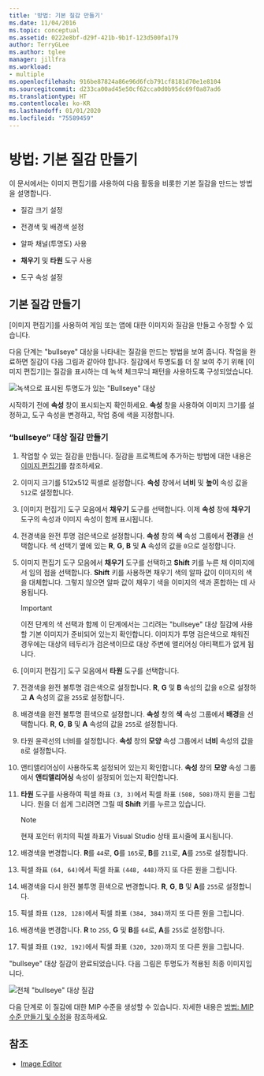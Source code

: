 ```yaml
---
title: '방법: 기본 질감 만들기'
ms.date: 11/04/2016
ms.topic: conceptual
ms.assetid: 0222e8bf-d29f-421b-9b1f-123d500fa179
author: TerryGLee
ms.author: tglee
manager: jillfra
ms.workload:
- multiple
ms.openlocfilehash: 916be87824a86e96d6fcb791cf8181d70e1e8104
ms.sourcegitcommit: d233ca00ad45e50cf62cca0d0b95dc69f0a87ad6
ms.translationtype: HT
ms.contentlocale: ko-KR
ms.lasthandoff: 01/01/2020
ms.locfileid: "75589459"
---
```

# <a name="how-to-create-a-basic-texture"></a>방법: 기본 질감 만들기

이 문서에서는 이미지 편집기를 사용하여 다음 활동을 비롯한 기본 질감을 만드는 방법을 설명합니다.

- 질감 크기 설정

- 전경색 및 배경색 설정

- 알파 채널(투명도) 사용

- **채우기** 및 **타원** 도구 사용

- 도구 속성 설정

## <a name="create-a-basic-texture"></a>기본 질감 만들기

[이미지 편집기]를 사용하여 게임 또는 앱에 대한 이미지와 질감을 만들고 수정할 수 있습니다.

다음 단계는 "bullseye" 대상을 나타내는 질감을 만드는 방법을 보여 줍니다. 작업을 완료하면 질감이 다음 그림과 같아야 합니다. 질감에서 투명도를 더 잘 보여 주기 위해 [이미지 편집기]는 질감을 표시하는 데 녹색 체크무늬 패턴을 사용하도록 구성되었습니다.

![녹색으로 표시된 투명도가 있는 "Bullseye" 대상](../designers/media/digit-bullseye-texture-in-editor.png)

시작하기 전에 **속성** 창이 표시되는지 확인하세요. **속성** 창을 사용하여 이미지 크기를 설정하고, 도구 속성을 변경하고, 작업 중에 색을 지정합니다.

### <a name="create-a-bullseye-target-texture"></a>“bullseye” 대상 질감 만들기

1. 작업할 수 있는 질감을 만듭니다. 질감을 프로젝트에 추가하는 방법에 대한 내용은 [이미지 편집기](../designers/image-editor.md#get-started)를 참조하세요.

2. 이미지 크기를 512x512 픽셀로 설정합니다. **속성** 창에서 **너비** 및 **높이** 속성 값을 `512`로 설정합니다.

3. [이미지 편집기] 도구 모음에서 **채우기** 도구를 선택합니다. 이제 **속성** 창에 **채우기** 도구의 속성과 이미지 속성이 함께 표시됩니다.

4. 전경색을 완전 투명 검은색으로 설정합니다. **속성** 창의 **색** 속성 그룹에서 **전경**을 선택합니다. 색 선택기 옆에 있는 **R**, **G**, **B** 및 **A** 속성의 값을 `0`으로 설정합니다.

5. 이미지 편집기 도구 모음에서 **채우기** 도구를 선택하고 **Shift** 키를 누른 채 이미지에서 임의 점을 선택합니다. **Shift** 키를 사용하면 채우기 색의 알파 값이 이미지의 색을 대체합니다. 그렇지 않으면 알파 값이 채우기 색을 이미지의 색과 혼합하는 데 사용됩니다.

    > [!IMPORTANT]
    > 이전 단계의 색 선택과 함께 이 단계에서는 그리려는 "bullseye" 대상 질감에 사용할 기본 이미지가 준비되어 있는지 확인합니다. 이미지가 투명 검은색으로 채워진 경우에는 대상의 테두리가 검은색이므로 대상 주변에 앨리어싱 아티팩트가 없게 됩니다.

6. [이미지 편집기] 도구 모음에서 **타원** 도구를 선택합니다.

7. 전경색을 완전 불투명 검은색으로 설정합니다. **R**, **G** 및 **B** 속성의 값을 `0`으로 설정하고 **A** 속성의 값을 `255`로 설정합니다.

8. 배경색을 완전 불투명 흰색으로 설정합니다. **속성** 창의 **색** 속성 그룹에서 **배경**을 선택합니다. **R**, **G**, **B** 및 **A** 속성의 값을 `255`로 설정합니다.

9. 타원 윤곽선의 너비를 설정합니다. **속성** 창의 **모양** 속성 그룹에서 **너비** 속성의 값을 `8`로 설정합니다.

10. 앤티앨리어싱이 사용하도록 설정되어 있는지 확인합니다. **속성** 창의 **모양** 속성 그룹에서 **앤티앨리어싱** 속성이 설정되어 있는지 확인합니다.

11. **타원** 도구를 사용하여 픽셀 좌표 `(3, 3)`에서 픽셀 좌표 `(508, 508)`까지 원을 그립니다. 원을 더 쉽게 그리려면 그릴 때 **Shift** 키를 누르고 있습니다.

    > [!NOTE]
    > 현재 포인터 위치의 픽셀 좌표가 Visual Studio 상태 표시줄에 표시됩니다.

12. 배경색을 변경합니다. **R**를 `44`로, **G**를 `165`로, **B**를 `211`로, **A**를 `255`로 설정합니다.

13. 픽셀 좌표 `(64, 64)`에서 픽셀 좌표 `(448, 448)`까지 또 다른 원을 그립니다.

14. 배경색을 다시 완전 불투명 흰색으로 변경합니다. **R**, **G**, **B** 및 **A**를 `255`로 설정합니다.

15. 픽셀 좌표 `(128, 128)`에서 픽셀 좌표 `(384, 384)`까지 또 다른 원을 그립니다.

16. 배경색을 변경합니다. **R** to `255`, **G** 및 **B**를 `64`로, **A**를 `255`로 설정합니다.

17. 픽셀 좌표 `(192, 192)`에서 픽셀 좌표 `(320, 320)`까지 또 다른 원을 그립니다.

"bullseye" 대상 질감이 완료되었습니다. 다음 그림은 투명도가 적용된 최종 이미지입니다.

![전체 "bullseye" 대상 질감](../designers/media/gfx_image_demo_bullseye.png)

다음 단계로 이 질감에 대한 MIP 수준을 생성할 수 있습니다. 자세한 내용은 [방법: MIP 수준 만들기 및 수정](../designers/how-to-create-and-modify-mip-levels.md)을 참조하세요.

## <a name="see-also"></a>참조

- [Image Editor](../designers/image-editor.md)
